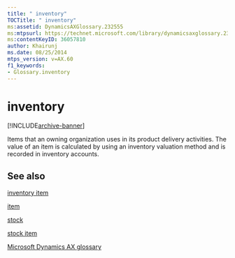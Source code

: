 ```yaml
---
title: " inventory"
TOCTitle: " inventory"
ms:assetid: DynamicsAXGlossary.232555
ms:mtpsurl: https://technet.microsoft.com/library/dynamicsaxglossary.232555(v=AX.60)
ms:contentKeyID: 36057810
author: Khairunj
ms.date: 08/25/2014
mtps_version: v=AX.60
f1_keywords:
- Glossary.inventory
---
```


# inventory


[!INCLUDE[archive-banner](includes/archive-banner.md)]

Items that an owning organization uses in its product delivery activities. The value of an item is calculated by using an inventory valuation method and is recorded in inventory accounts.

## See also

[inventory item](inventory-item.md)

[item](item.md)

[stock](stock.md)

[stock item](stock-item.md)

[Microsoft Dynamics AX glossary](glossary/microsoft-dynamics-ax-glossary.md)

  


